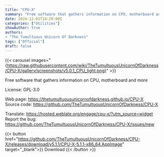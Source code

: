 ```yaml
---
title: "CPU-X"
summary: "Free software that gathers information on CPU, motherboard and more."
date: 2024-12-01T14:29:00Z
categories: ["Utilities"]
showAuthor: true
authors:
- "The Tumultuous Unicorn Of Darkness"
tags: ["Official"]
draft: false
---
```


{{< carousel images="{https://raw.githubusercontent.com/wiki/TheTumultuousUnicornOfDarkness/CPU-X/gallery/screenshots/v5.0.1_CPU_light.png}" >}}

Free software that gathers information on CPU, motherboard and more

License: GPL-3.0

Web page: <https://thetumultuousunicornofdarkness.github.io/CPU-X>  
Source code: <https://github.com/TheTumultuousUnicornOfDarkness/CPU-X>

Translate: <https://hosted.weblate.org/engage/cpu-x/?utm_source=widget>  
Report the bug: <https://github.com/TheTumultuousUnicornOfDarkness/CPU-X/issues/new>  

{{< button href="https://github.com/TheTumultuousUnicornOfDarkness/CPU-X/releases/download/v5.1.1/CPU-X-5.1.1-x86_64.AppImage" target="_blank">}}
Download
{{< /button >}}